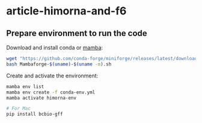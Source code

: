 # article-himorna-and-f6

## Prepare environment to run the code

Download and install conda or [mamba](https://github.com/conda-forge/miniforge#mambaforge):
```bash
wget "https://github.com/conda-forge/miniforge/releases/latest/download/Mambaforge-$(uname)-$(uname -m).sh"
bash Mambaforge-$(uname)-$(uname -m).sh
```

Create and activate the environment:
```bash
mamba env list
mamba env create -f conda-env.yml
mamba activate himorna-env

# For Mac
pip install bcbio-gff
```
